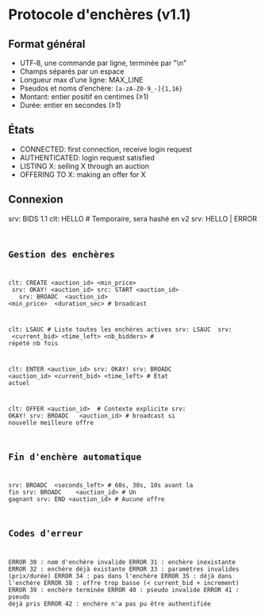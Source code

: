 # Protocole d'enchères (v1.1)

## Format général
- UTF‑8, une commande par ligne, terminée par "\n"
- Champs séparés par un espace
- Longueur max d’une ligne: MAX_LINE
- Pseudos et noms d’enchère: `[a-zA-Z0-9_-]{1,16}`
- Montant: entier positif en centimes (≥1)
- Durée: entier en secondes (≥1)

## États
- CONNECTED: first connection, receive login request
- AUTHENTICATED: login request satisfied
- LISTING X: selling X through an auction 
- OFFERING TO X: making an offer for X 

## Connexion
srv: BIDS 1.1
clt: HELLO <pseudo> <password>          # Temporaire, sera hashé en v2
srv: HELLO <pseudo> | ERROR <code>

## Gestion des enchères
clt: CREATE <auction_id> <min_price> <increment> <duration>
srv: OKAY! <auction_id>
src: START <auction_id> <bid> <increment> <duration>
srv: BROADC <pseudo> <auction_id> <min_price> <increment> <duration_sec>  # broadcast

clt: LSAUC                              # Liste toutes les enchères actives
srv: LSAUC <nb>
srv: <auction> <current_bid> <time_left> <nb_bidders>  # répété nb fois

clt: ENTER <auction_id>
srv: OKAY!
srv: BROADC <auction_id> <current_bid> <time_left>  # État actuel

clt: OFFER <auction_id> <amount>           # Contexte explicite
srv: OKAY!
srv: BROADC <pseudo> <amount> <auction_id>    # broadcast si nouvelle meilleure offre

## Fin d'enchère automatique
srv: BROADC <auction> <seconds_left>      # 60s, 30s, 10s avant la fin
srv: BROADC <pseudo> <realname> <amount> <auction_id>    # Un gagnant
srv: END <auction_id>                     # Aucune offre

## Codes d'erreur
ERROR 30 : nom d'enchère invalide
ERROR 31 : enchère inexistante
ERROR 32 : enchère déjà existante
ERROR 33 : paramètres invalides (prix/durée)
ERROR 34 : pas dans l'enchère
ERROR 35 : déjà dans l'enchère
ERROR 38 : offre trop basse (< current_bid + increment)
ERROR 39 : enchère terminée
ERROR 40 : pseudo invalide
ERROR 41 : pseudo déjà pris
ERROR 42 : enchère n'a pas pu être authentifiée
